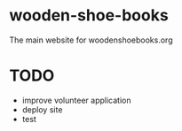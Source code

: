 # wooden-shoe-books
The main website for woodenshoebooks.org

# TODO
* improve volunteer application
* deploy site
* test

